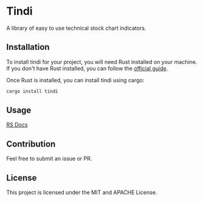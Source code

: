 # Tindi

A library of easy to use technical stock chart indicators.

## Installation

To install tindi for your project, you will need Rust installed on your machine. If you don't have Rust installed, you can follow the [official guide](https://www.rust-lang.org/tools/install).

Once Rust is installed, you can install tindi using cargo:

```bash
cargo install tindi
```

## Usage

[RS Docs](https://docs.rs/alpaca_api_client/0.2.0/tindi/)

## Contribution

Feel free to submit an issue or PR.

## License

This project is licensed under the MIT and APACHE License.
